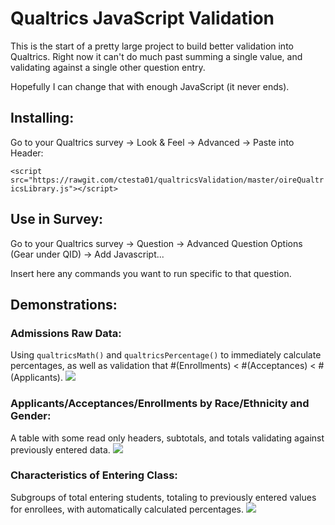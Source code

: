# Qualtrics JavaScript Validation

This is the start of a pretty large project to build better validation into Qualtrics. Right now it can't do much past summing a single value, and validating against a single other question entry. 

Hopefully I can change that with enough JavaScript (it never ends).

## Installing: 
Go to your Qualtrics survey -> Look & Feel -> Advanced -> Paste into Header:

`<script src="https://rawgit.com/ctesta01/qualtricsValidation/master/oireQualtricsLibrary.js"></script>`

## Use in Survey: 
Go to your Qualtrics survey -> Question -> Advanced Question Options (Gear under QID) -> Add Javascript...

Insert here any commands you want to run specific to that question.


## Demonstrations:
### Admissions Raw Data:
Using `qualtricsMath()` and `qualtricsPercentage()` to immediately calculate percentages, as well as validation that #(Enrollments) < #(Acceptances) < #(Applicants).
![](http://giant.gfycat.com/MedicalSlushyDogwoodclubgall.gif)

### Applicants/Acceptances/Enrollments by Race/Ethnicity and Gender:
A table with some read only headers, subtotals, and totals validating against previously entered data.
![](http://giant.gfycat.com/BelatedThatAztecant.gif)

### Characteristics of Entering Class:
Subgroups of total entering students, totaling to previously entered values for enrollees, with automatically calculated percentages.
![](http://fat.gfycat.com/BrokenElasticBichonfrise.gif)


